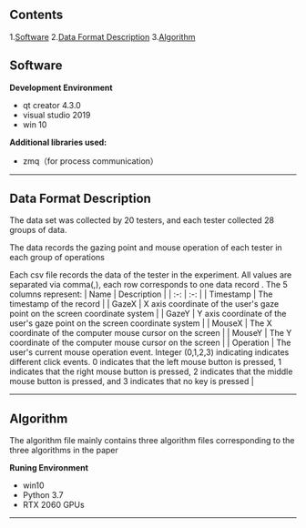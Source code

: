 ## Contents
1.[Software](#Software)
2.[Data Format Description](#Data-Format-Description)
3.[Algorithm](#Algorithm)

### <span id="Software">
## Software
**Development  Environment**
* qt creator 4.3.0
* visual studio 2019
* win 10

**Additional libraries used:**
* zmq（for process communication）



----

### <span id="Data-Format-Description">
## Data Format Description
The data set was collected by 20 testers, and each tester collected 28 groups of data.

The data records the gazing point and mouse operation of each tester in each group of operations

Each csv file records the data of the tester in the experiment. All values are separated via comma(,), each row corresponds to one data record . 
The 5 columns represent:
|  Name   |  Description   |
| :-: | :-: |
|  Timestamp   |  The timestamp of the record   |
|  GazeX   |  X axis coordinate of the user's gaze point on the screen coordinate system   |
|  GazeY   |  Y axis coordinate of the user's gaze point on the screen coordinate system   |
|  MouseX   |   The X coordinate of the computer mouse cursor on the screen  |
|  MouseY   |  The Y coordinate of the computer mouse cursor on the screen   |
|  Operation   |   The user's current mouse operation event. Integer (0,1,2,3) indicating indicates different click events. 0 indicates that the left mouse button is pressed, 1 indicates that the right mouse button is pressed, 2 indicates that the middle mouse button is pressed, and 3 indicates that no key is pressed  |

----

### <span id="Algorithm">
## Algorithm
The algorithm file mainly contains three algorithm files corresponding to the three algorithms in the paper

**Runing  Environment**
* win10
* Python 3.7
* RTX 2060 GPUs

----
